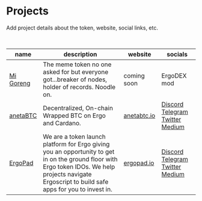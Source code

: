 # Projects

Add project details about the token, website, social links, etc.

<br>

| name                                                                                                                        | description | website                             | socials                                                                                                                                                           |
|-----------------------------------------------------------------------------------------------------------------------------| --- |-------------------------------------|-------------------------------------------------------------------------------------------------------------------------------------------------------------------|
| [Mi Goreng](https://explorer.ergoplatform.com/en/token/0779ec04f2fae64e87418a1ad917639d4668f78484f45df962b0dec14a2591d2)    | The meme token no one asked for but everyone got...breaker of nodes, holder of records. Noodle on. | coming soon                         | ErgoDEX mod                                                                                                                                                       |
| [anetaBTC](https://explorer.ergoplatform.com/en/token/472c3d4ecaa08fb7392ff041ee2e6af75f4a558810a74b28600549d5392810e8)     | Decentralized, On-chain Wrapped BTC on Ergo and Cardano. | [anetabtc.io](https://anetabtc.io/) | [Discord](https://discord.gg/anetabtc) [Telegram](https://t.me/anetaBTC) [Twitter](https://twitter.com/anetaBTC) [Medium](https://medium.com/@anetaBTC)|
| [ErgoPad](https://explorer.ergoplatform.com/en/token/d71693c49a84fbbecd4908c94813b46514b18b67a99952dc1e6e4791556de413)      | We are a token launch platform for Ergo giving you an opportunity to get in on the ground floor with Ergo token IDOs. We help projects navigate Ergoscript to build safe apps for you to invest in. | [ergopad.io](https://ergopad.io/)   | [Discord](https://discord.gg/E8cHp6ThuZ) [Telegram](http://t.me/ergopad_chat) [Twitter](https://twitter.com/ErgoPadOfficial) [Medium](https://ergopad.medium.com/)|
